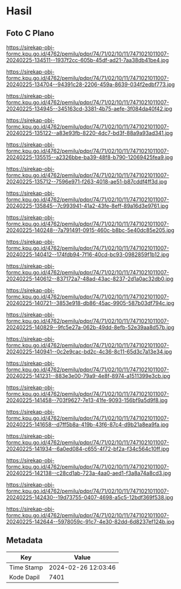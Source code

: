 # Hasil

## Foto C Plano

https://sirekap-obj-formc.kpu.go.id/4762/pemilu/pdpr/74/71/02/10/11/7471021011007-20240225-134511--1937f2cc-605b-45df-ad21-7aa38db41be4.jpg

https://sirekap-obj-formc.kpu.go.id/4762/pemilu/pdpr/74/71/02/10/11/7471021011007-20240225-134704--94391c28-2206-459a-8639-034f2edbf773.jpg

https://sirekap-obj-formc.kpu.go.id/4762/pemilu/pdpr/74/71/02/10/11/7471021011007-20240225-134945--345163cd-3381-4b75-aefe-3f084da40f42.jpg

https://sirekap-obj-formc.kpu.go.id/4762/pemilu/pdpr/74/71/02/10/11/7471021011007-20240225-135122--a83e93fb-8220-4dc7-bd3f-88a9a93ad341.jpg

https://sirekap-obj-formc.kpu.go.id/4762/pemilu/pdpr/74/71/02/10/11/7471021011007-20240225-135515--a2326bbe-ba39-48f8-b790-12069425fea9.jpg

https://sirekap-obj-formc.kpu.go.id/4762/pemilu/pdpr/74/71/02/10/11/7471021011007-20240225-135712--7596e971-f263-4018-ae51-b87cddf4ff3d.jpg

https://sirekap-obj-formc.kpu.go.id/4762/pemilu/pdpr/74/71/02/10/11/7471021011007-20240225-135845--7c993941-41a2-43fe-8eff-89a16d3e9761.jpg

https://sirekap-obj-formc.kpu.go.id/4762/pemilu/pdpr/74/71/02/10/11/7471021011007-20240225-140248--7a791491-0915-460c-b8bc-5e40dc85e205.jpg

https://sirekap-obj-formc.kpu.go.id/4762/pemilu/pdpr/74/71/02/10/11/7471021011007-20240225-140412--174fdb94-7f16-40cd-bc93-0982859f1b12.jpg

https://sirekap-obj-formc.kpu.go.id/4762/pemilu/pdpr/74/71/02/10/11/7471021011007-20240225-140612--837172a7-48ad-43ac-8237-2d1a0ac32db0.jpg

https://sirekap-obj-formc.kpu.go.id/4762/pemilu/pdpr/74/71/02/10/11/7471021011007-20240225-140721--3853e918-db86-45ac-9905-587b03df794c.jpg

https://sirekap-obj-formc.kpu.go.id/4762/pemilu/pdpr/74/71/02/10/11/7471021011007-20240225-140829--9fc5e27a-062b-49dd-8efb-52e39aa8d57b.jpg

https://sirekap-obj-formc.kpu.go.id/4762/pemilu/pdpr/74/71/02/10/11/7471021011007-20240225-140941--0c2e9cac-bd2c-4c36-8c11-65d3c7a13e34.jpg

https://sirekap-obj-formc.kpu.go.id/4762/pemilu/pdpr/74/71/02/10/11/7471021011007-20240225-141231--883e3e00-79a9-4e8f-8974-a1511399e3cb.jpg

https://sirekap-obj-formc.kpu.go.id/4762/pemilu/pdpr/74/71/02/10/11/7471021011007-20240225-141458--703f9627-7e13-41fe-9093-156bf9a5d9f8.jpg

https://sirekap-obj-formc.kpu.go.id/4762/pemilu/pdpr/74/71/02/10/11/7471021011007-20240225-141658--d7ff5b8a-419b-43f6-87c4-d9b21a8ea9fa.jpg

https://sirekap-obj-formc.kpu.go.id/4762/pemilu/pdpr/74/71/02/10/11/7471021011007-20240225-141934--6a0ed084-c655-4f72-bf2a-f34c564c10ff.jpg

https://sirekap-obj-formc.kpu.go.id/4762/pemilu/pdpr/74/71/02/10/11/7471021011007-20240225-142138--c28cd1ab-723a-4aa0-aed1-f3a8a74a8cd3.jpg

https://sirekap-obj-formc.kpu.go.id/4762/pemilu/pdpr/74/71/02/10/11/7471021011007-20240225-142430--19d73755-0407-4698-a5c5-12bdf369f538.jpg

https://sirekap-obj-formc.kpu.go.id/4762/pemilu/pdpr/74/71/02/10/11/7471021011007-20240225-142644--5978059c-91c7-4e30-82dd-6d8237ef124b.jpg


## Metadata

| Key        | Value               |
| ---------- | ------------------- |
| Time Stamp | 2024-02-26 12:03:46 |
| Kode Dapil | 7401                |



